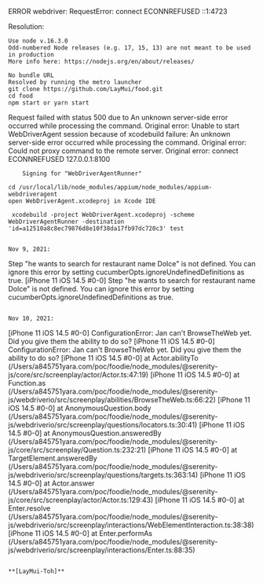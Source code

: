 ERROR webdriver: RequestError: connect ECONNREFUSED ::1:4723

Resolution:

```
Use node v.16.3.0
Odd-numbered Node releases (e.g. 17, 15, 13) are not meant to be used in production
More info here: https://nodejs.org/en/about/releases/
```

```
No bundle URL
Resolved by running the metro launcher
git clone https://github.com/LayMui/food.git
cd food
npm start or yarn start
```

Request failed with status 500 due to An unknown server-side error occurred while processing the command. Original error: Unable to start WebDriverAgent session because of xcodebuild failure: An unknown server-side error occurred while processing the command. Original error: Could not proxy command to the remote server. Original error: connect ECONNREFUSED 127.0.0.1:8100

```
	Signing for "WebDriverAgentRunner"

cd /usr/local/lib/node_modules/appium/node_modules/appium-webdriveragent
open WebDriverAgent.xcodeproj in Xcode IDE

 xcodebuild -project WebDriverAgent.xcodeproj -scheme WebDriverAgentRunner -destination 'id=a12510a8c8ec79876d8e10f38da17fb97dc720c3' test


Nov 9, 2021:
```

Step "he wants to search for restaurant name Dolce" is not defined. You can ignore this error by setting cucumberOpts.ignoreUndefinedDefinitions as true.
[iPhone 11 iOS 14.5 #0-0] Step "he wants to search for restaurant name Dolce" is not defined. You can ignore this error by setting cucumberOpts.ignoreUndefinedDefinitions as true.

```

Nov 10, 2021:
```

[iPhone 11 iOS 14.5 #0-0] ConfigurationError: Jan can't BrowseTheWeb yet. Did you give them the ability to do so?
[iPhone 11 iOS 14.5 #0-0] ConfigurationError: Jan can't BrowseTheWeb yet. Did you give them the ability to do so?
[iPhone 11 iOS 14.5 #0-0] at Actor.abilityTo (/Users/a845751yara.com/poc/foodie/node_modules/@serenity-js/core/src/screenplay/actor/Actor.ts:47:19)
[iPhone 11 iOS 14.5 #0-0] at Function.as (/Users/a845751yara.com/poc/foodie/node_modules/@serenity-js/webdriverio/src/screenplay/abilities/BrowseTheWeb.ts:66:22)
[iPhone 11 iOS 14.5 #0-0] at AnonymousQuestion.body (/Users/a845751yara.com/poc/foodie/node_modules/@serenity-js/webdriverio/src/screenplay/questions/locators.ts:30:41)
[iPhone 11 iOS 14.5 #0-0] at AnonymousQuestion.answeredBy (/Users/a845751yara.com/poc/foodie/node_modules/@serenity-js/core/src/screenplay/Question.ts:232:21)
[iPhone 11 iOS 14.5 #0-0] at TargetElement.answeredBy (/Users/a845751yara.com/poc/foodie/node_modules/@serenity-js/webdriverio/src/screenplay/questions/targets.ts:363:14)
[iPhone 11 iOS 14.5 #0-0] at Actor.answer (/Users/a845751yara.com/poc/foodie/node_modules/@serenity-js/core/src/screenplay/actor/Actor.ts:129:43)
[iPhone 11 iOS 14.5 #0-0] at Enter.resolve (/Users/a845751yara.com/poc/foodie/node_modules/@serenity-js/webdriverio/src/screenplay/interactions/WebElementInteraction.ts:38:38)
[iPhone 11 iOS 14.5 #0-0] at Enter.performAs (/Users/a845751yara.com/poc/foodie/node_modules/@serenity-js/webdriverio/src/screenplay/interactions/Enter.ts:88:35)

```

**[LayMui-Toh]**
```
